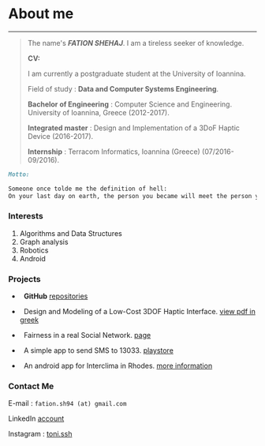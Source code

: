 # About me
---
>The name's ***FATION SHEHAJ***. I am a tireless seeker of knowledge.
>
>**CV:**
>
>I am currently a postgraduate student at the University of Ioannina.
>
>Field of study : **Data and Computer Systems Engineering**.
>
>**Bachelor of Engineering** : Computer Science and Engineering. University of Ioannina, Greece (2012-2017).
>
>**Integrated master** : Design and Implementation of a 3DoF Haptic Device (2016-2017).
>
>**Internship** : Terracom Informatics, Ioannina (Greece) (07/2016-09/2016).


```markdown
Motto:

Someone once tolde me the definition of hell:
On your last day on earth, the person you became will meet the person you could have become.
```

### Interests
1. Algorithms and Data Structures
2. Graph analysis
3. Robotics
4. Android


### Projects
* &nbsp; **GitHub** [repositories](https://github.com/FationSH?tab=repositories)

* &nbsp; Design and Modeling of a Low-Cost 3DOF Haptic Interface. [view pdf in greek](3DoF_Interface/3DoF_Haptic_Robot.html)

* &nbsp; Fairness in a real Social Network. [page](https://george50450.github.io/social_networks/)

* &nbsp; A simple app to send SMS to 13033. [playstore](https://play.google.com/store/apps/details?id=sotiris.zogos.a13033)

* &nbsp; An android app for Interclima in Rhodes. [more information](interclima.html)

### Contact Me

E-mail : `fation.sh94 (at) gmail.com`

LinkedIn [account](https://www.linkedin.com/in/fation-shehaj/)

Instagram : [toni.ssh](https://www.instagram.com/toni.ssh/)
